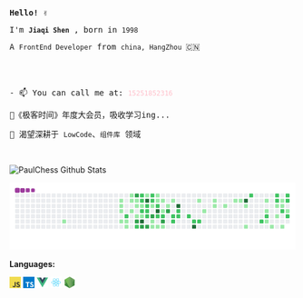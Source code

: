 <p>
  <div align="left">
    <samp>
      <p><b>Hello! ✌</b></p>
      <p>I'm <code><b>Jiaqi Shen</b></code> , born in <code>1998</code></p>
      <p>A <code>FrontEnd Developer</code> from <code>china, HangZhou </code>🇨🇳</p>
    </samp>
  </div>
  <br><br>
  <div align="left">
    <samp>
      <p>- 📫 You can call me at: <code style="color: pink;">15251852316</code></p>
      <p>🌱《极客时间》年度大会员，吸收学习ing...</p>
      <p>🔭 渴望深耕于 <code>LowCode</code>、<code>组件库</code> 领域</p>
      <!-- <p>- 🌱 I’m currently learning <code style="color: pink;">vue-next</code>&<code style="color: pink;">TypeScript</code></p>
      <p>- 🔭 I’m currently reading: <code style="color: pink;">《前端开发核心知识进阶》</code>、<code style="color: pink;">《深入浅出Vue.js》</code></p> -->
    </samp>
  </div>
</p>

<br>

![PaulChess Github Stats](https://github-readme-stats.vercel.app/api?username=PaulChess&show_icons=true&theme=radical)

![github contribution grid snake animation](https://github.com/PaulChess/paulChess/blob/output/github-snake.gif?raw=true)

**Languages:**  

<code><img height="20" src="https://raw.githubusercontent.com/github/explore/80688e429a7d4ef2fca1e82350fe8e3517d3494d/topics/javascript/javascript.png"></code>
<code><img height="20" src="https://raw.githubusercontent.com/github/explore/80688e429a7d4ef2fca1e82350fe8e3517d3494d/topics/typescript/typescript.png"></code>
<code><img height="20" src="https://raw.githubusercontent.com/github/explore/80688e429a7d4ef2fca1e82350fe8e3517d3494d/topics/vue/vue.png"></code>
<code><img height="20" src="https://raw.githubusercontent.com/github/explore/80688e429a7d4ef2fca1e82350fe8e3517d3494d/topics/react/react.png"></code>
<code><img height="20" src="https://raw.githubusercontent.com/github/explore/80688e429a7d4ef2fca1e82350fe8e3517d3494d/topics/nodejs/nodejs.png"></code>

<!--
**PaulChess/paulChess** is a ✨ _special_ ✨ repository because its `README.md` (this file) appears on your GitHub profile.

Here are some ideas to get you started:

- 🔭 I’m currently working on ...
- 🌱 I’m currently learning ...
- 👯 I’m looking to collaborate on ...
- 🤔 I’m looking for help with ...
- 💬 Ask me about ...
- 📫 How to reach me: ...
- 😄 Pronouns: ...
- ⚡ Fun fact: ...
-->
